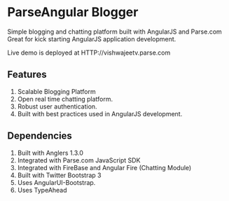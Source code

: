 ParseAngular Blogger
==============

Simple blogging and chatting platform built with AngularJS and Parse.com
Great for kick starting AngularJS application development.

Live demo is deployed at HTTP://vishwajeetv.parse.com

Features
--------
1. Scalable Blogging Platform
2. Open real time chatting platform.
3. Robust user authentication.
4. Built with best practices used in AngularJS development.

Dependencies
------------
1. Built with Anglers 1.3.0
2. Integrated with Parse.com JavaScript SDK
3. Integrated with FireBase and Angular Fire (Chatting Module)
4. Built with Twitter Bootstrap 3
5. Uses AngularUI-Bootstrap.
6. Uses TypeAhead
